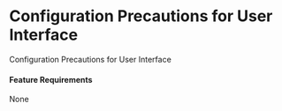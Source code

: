 Configuration Precautions for User Interface
============================================

Configuration Precautions for User Interface

#### Feature Requirements

None